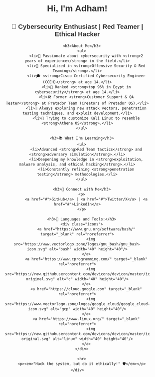 <!DOCTYPE html>
<html lang="en">
<head>
    <meta charset="UTF-8">
    <meta name="viewport" content="width=device-width, initial-scale=1.0">
    <title>Adham's GitHub Profile</title>
    <style>
        body { font-family: Arial, sans-serif; text-align: center; }
        h1, h2, h3 { color: #333; }
        .container { max-width: 800px; margin: auto; padding: 20px; }
        .icons img { margin: 10px; }
    </style>
</head>
<body>
    <div class="container">
        <h1>Hi, I'm Adham!</h1>
        <h2>🔮 Cybersecurity Enthusiast | Red Teamer | Ethical Hacker</h2>
        
        <h3>About Me</h3>
        <ul>
            <li>💪 Passionate about cybersecurity with <strong>2 years of experience</strong> in the field.</li>
            <li>🔐 Specialized in <strong>Offensive Security & Red Teaming</strong>.</li>
            <li>🎓 <strong>Cisco Certified Cybersecurity Engineer (CCEH)</strong> at age 14.</li>
            <li>🌟 Ranked <strong>top 96% in Egypt in cybersecurity</strong> at age 14.</li>
            <li>🛠️ Former <strong>Customer Support & QA Tester</strong> at Pretador Team (Creators of Pretador OS).</li>
            <li>🔬 Always exploring new attack vectors, penetration testing techniques, and exploit development.</li>
            <li>🎨 Trying to customize Kali Linux to resemble <strong>Athena OS</strong>.</li>
        </ul>

        <h3>📚 What I'm Learning</h3>
        <ul>
            <li>Advanced <strong>Red Team tactics</strong> and <strong>adversary simulation</strong>.</li>
            <li>Deepening my knowledge in <strong>exploitation, malware analysis, and ethical hacking</strong>.</li>
            <li>Constantly refining <strong>penetration testing</strong> methodologies.</li>
        </ul>

        <h3>🔗 Connect with Me</h3>
        <p>
            <a href="#">GitHub</a> | <a href="#">Twitter/X</a> | <a href="#">LinkedIn</a>
        </p>

        <h3>📌 Languages and Tools:</h3>
        <div class="icons">
            <a href="https://www.gnu.org/software/bash/" target="_blank" rel="noreferrer">
                <img src="https://www.vectorlogo.zone/logos/gnu_bash/gnu_bash-icon.svg" alt="bash" width="40" height="40"/>
            </a>
            <a href="https://www.cprogramming.com/" target="_blank" rel="noreferrer">
                <img src="https://raw.githubusercontent.com/devicons/devicon/master/icons/c/c-original.svg" alt="c" width="40" height="40"/>
            </a>
            <a href="https://cloud.google.com" target="_blank" rel="noreferrer">
                <img src="https://www.vectorlogo.zone/logos/google_cloud/google_cloud-icon.svg" alt="gcp" width="40" height="40"/>
            </a>
            <a href="https://www.linux.org/" target="_blank" rel="noreferrer">
                <img src="https://raw.githubusercontent.com/devicons/devicon/master/icons/linux/linux-original.svg" alt="linux" width="40" height="40"/>
            </a>
        </div>

        <hr>
        <p><em>"Hack the system, but do it ethically!" 🛡️</em></p>
    </div>
</body>
</html>

